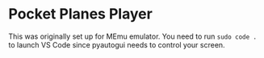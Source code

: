 # Pocket Planes Player
This was originally set up for MEmu emulator. You need to run `sudo code .` to launch VS Code since pyautogui needs to control your screen.
